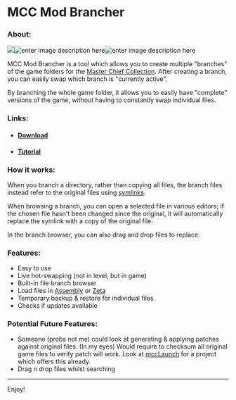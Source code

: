 # MCC Mod Brancher
### About:

![](https://i.imgur.com/K7cRA0O.png)![enter image description here](https://i.imgur.com/CjpDql1.png)![enter image description here](https://i.imgur.com/iJAasiL.png)

MCC Mod Brancher is a tool which allows you to create multiple "branches" of the game folders for the [Master Chief Collection](https://store.steampowered.com/app/976730/Halo_The_Master_Chief_Collection/). After creating a branch, you can easily swap which branch is "currently active".

By branching the whole game folder, it allows you to easily have "complete"  versions of the game, without having to constantly swap individual files.

### Links:

- #### [Download](https://github.com/Endesha/MCC-Mod-Brancher/releases)
- #### [Tutorial](https://github.com/Endesha/MCC-Mod-Brancher/blob/master/Tutorial.md)

### How it works:
When you branch a directory, rather than copying all files, the branch files instead refer to the original files using [symlinks](https://en.wikipedia.org/wiki/Symbolic_link).

When browsing a branch, you can open a selected file in various editors; if the chosen file hasn't been changed since the original, it will automatically replace the symlink with a copy of the original file. 

In the branch browser, you can also drag and drop files to replace.

### Features:
  - Easy to use
  - Live hot-swapping (not in level, but in game)
  - Built-in file branch browser
  - Load files in [Assembly](https://github.com/XboxChaos/Assembly) or [Zeta](https://github.com/MarkOfBlam/zeta)
  - Temporary backup & restore for individual files
  - Checks if updates available


### Potential Future Features:
  - Someone (probs not me) could look at generating & applying patches against original files. (In my eyes) Would require to checksum all original game files to verify patch will work. Look at [mccLaunch](https://github.com/brushtool/mccLaunch) for a project which offers this already.
  - Drag n drop files whilst searching

---

Enjoy!
